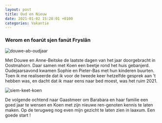 ```yaml
---
layout: post
title: Oud en Nieuw
date: 2021-01-02 15:28:01 +0100
categories: Vakantie
---
```


### Werom en foarút sjen fanút Fryslân

![douwe-ab-oudjaar](https://prisse.net/douwe-ab-oudjaar.jpg)

Met Douwe en Anne-Beitske de laatste dagen van het jaar doorgebracht in Oostmahorn. Daar samen met Koen een beetje rond het huis gebanjerd. Oudejaarsavond kwamen Sophie en Pieter-Bas met hun kinderen buurten. Toen ik me realiseerde dat ik voor de tweede keer hetzelfde gesprek aan 't hebben was, en dacht dat ik maar eens naar bed moest, was het ruim 2021.

![siem-keet-koen](https://prisse.net/siem-keet-koen.jpg)

De volgende ochtend naar Gaastmeer om Barabara en haar familie een goed jaar te wensen en Koen met zijn nieuwe ren-genoten kennis te laten maken. Op de terugweg nog even mijn gezicht te laten zien in laaxum. Een goede start !

